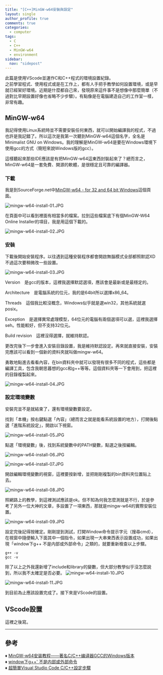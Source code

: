 ```yaml
---
title: "[C++]MinGW-w64安裝與設定"
layout: single
author_profile: true
comments: true
categories:
  - computer
tags:
  - C
  - C++
  - MinGW-w64
  - environment
sidebar:
  nav: "sidepost"
---
```

此篇是使用VScode並運作C和C++程式的環境設置紀錄。  
之前學習程式、使用程式或是在工作上，都有人手把手教學如何設置環境，或是早就已經架好環境。近期是什麼都自己來，發現原來這件事不是想像中那麼簡單（不過對比早期設置好像也省略不少步驟）。有點像是在電腦建造自己的工作室一樣，非常有趣。

## MinGW-w64
我記得使用Linux系統時並不需要安裝任何東西，就可以開始編譯我的程式，不過也許是我記錯了。所以這次是我第一次聽到MinGW-w64這個名字，全名是Minimalist GNU on Windows。我的理解是MinGW-w64是要在Windows環境下使用gcc的方式（簡短來說Windows版的gcc）。

這樣聽起來那些IDE應該是有把MinGW-w64這東西封裝起來了？總而言之，MinGW-w64是一套免費、開源的軟體，是很穩定且可靠的編譯器。

### 下載
我是到SourceForge.net中[MinGW-w64 - for 32 and 64 bit Windows](https://sourceforge.net/projects/mingw-w64/files/mingw-w64/mingw-w64-release/)這個頁面。

![mingw-w64-install-01.JPG](https://raw.githubusercontent.com/alexmav04/alexmav04.github.io/master/_posts/computer/img/mingw-w64-install/mingw-w64-install-01.JPG)


在頁面中可以看到裡面有相當多的檔案。拉到這些檔案底下有個MinGW-W64 Online Installer的項目，我是用這個下載的。

![mingw-w64-install-02.JPG](https://raw.githubusercontent.com/alexmav04/alexmav04.github.io/master/_posts/computer/img/mingw-w64-install/mingw-w64-install-02.JPG)

### 安裝
下載後開始安裝程序。以往遇到這種安裝程序都會開啟無腦模式全部都照默認XD 不過這次要稍微改一些設置。

![mingw-w64-install-03.JPG](https://raw.githubusercontent.com/alexmav04/alexmav04.github.io/master/_posts/computer/img/mingw-w64-install/mingw-w64-install-03.JPG)

Version　是gcc的版本，這裡我選擇默認選項，應該會是最新或是最穩定的。

Architecture　是電腦系統的位元，我的是64bit所以選擇x86_64。

Threads　這個我比較沒概念，Windows似乎就是選win32，其他系統就選posix。

Exception　是選擇異常處理模型，64位元的電腦有兩個選項可以選，這裡我選擇seh。性能較好，但不支持32位元。

Build revision　這裡沒得選擇，就維持默認。

更改完後下一步會進入安裝目錄設置，我是維持默認設定。再來就直接安裝，安裝完應該可以看到一個新的資料夾就叫做mingw-w64。

勇敢地點進去看看內容，在bin資料夾中就可以發現有很多不同的程式，這些都是編譯工具，包含我朝思暮想的gcc和g++等等。這個資料夾等一下會用到，把這裡的目錄複製起來。

![mingw-w64-install-04.JPG](https://raw.githubusercontent.com/alexmav04/alexmav04.github.io/master/_posts/computer/img/mingw-w64-install/mingw-w64-install-04.JPG)

### 設定環境變數
安裝完並不是就結束了，還有環境變數要設定。

找到「本機」按右鍵點選「內容」（總而言之就是能看系統設置的地方），打開後點選「進階系統設定」，開啟以下視窗。

![mingw-w64-install-05.JPG](https://raw.githubusercontent.com/alexmav04/alexmav04.github.io/master/_posts/computer/img/mingw-w64-install/mingw-w64-install-05.JPG)

點選「環境變數」後，找到系統變數中的PATH變數，點選之後按編輯。

![mingw-w64-install-06.JPG](https://raw.githubusercontent.com/alexmav04/alexmav04.github.io/master/_posts/computer/img/mingw-w64-install/mingw-w64-install-06.JPG)

![mingw-w64-install-07.JPG](https://raw.githubusercontent.com/alexmav04/alexmav04.github.io/master/_posts/computer/img/mingw-w64-install/mingw-w64-install-07.JPG)

開啟編輯環境變數的視窗，這裡要按新增，並把剛剛複製的bin資料夾位置貼上去。

![mingw-w64-install-08.JPG](https://raw.githubusercontent.com/alexmav04/alexmav04.github.io/master/_posts/computer/img/mingw-w64-install/mingw-w64-install-08.JPG)

照網路上的教學，到這裡測試應該是ok。但不知為何我怎麼測就是不行，於是參考了另外一位大神的文章，多設置了一項東西，那就是mingw-w64的實際安裝位置。

![mingw-w64-install-09.JPG](https://raw.githubusercontent.com/alexmav04/alexmav04.github.io/master/_posts/computer/img/mingw-w64-install/mingw-w64-install-09.JPG)

設定完後記得按確定。剛剛提到測試，打開Window命令提示字元（搜尋cmd），在視窗中隨便輸入下面其中一個指令，如果出現一大串東西表示設置成功，如果出現「window下g++ 不是内部或外部命令」之類的，就要重新檢查以上步驟。
```
g++ -v
gcc -v
```

除了以上之外我還新增了include和library的變數，但大部分教學似乎沒怎麼說到，所以我不太確定是否必要。
![mingw-w64-install-10.JPG](https://raw.githubusercontent.com/alexmav04/alexmav04.github.io/master/_posts/computer/img/mingw-w64-install/mingw-w64-install-10.JPG)

![mingw-w64-install-11.JPG](https://raw.githubusercontent.com/alexmav04/alexmav04.github.io/master/_posts/computer/img/mingw-w64-install/mingw-w64-install-11.JPG)

到目前為止應該設置完成了。接下來是VScode的設置。

## VScode設置
這裡之後寫。

---
## 參考  
♦ [MinGW-w64安装教程——著名C/C++编译器GCC的Windows版本](https://zhuanlan.zhihu.com/p/76613134)  
♦ [window下g++' 不是内部或外部命令](https://blog.csdn.net/wzhwei1987/article/details/83414218)  
♦ [超簡單Visual Studio Code C/C++設定步驟](https://medium.com/@c52chungyuny/%E8%B6%85%E7%B0%A1%E5%96%AEvisual-studio-code-c-c-%E8%A8%AD%E5%AE%9A%E6%AD%A5%E9%A9%9F-a360be1487c)




